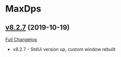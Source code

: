 # MaxDps

## [v8.2.7](https://github.com/kaminaris/MaxDps/tree/v8.2.7) (2019-10-19)
[Full Changelog](https://github.com/kaminaris/MaxDps/compare/v8.2.6...v8.2.7)

- v8.2.7 - StdUi version up, custom window rebuilt  
